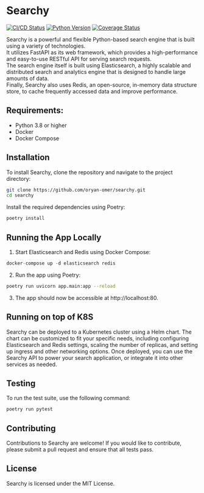 # Searchy

[![CI/CD Status](https://img.shields.io/github/workflow/status/oryan-omer/searchy/CI-CD?label=CI/CD&logo=github-actions&style=flat-square)](https://github.com/oryan-omer/searchy/actions)
[![Python Version](https://img.shields.io/badge/python-3.9-blue?logo=python&style=flat-square)](https://www.python.org/downloads/)
[![Coverage Status](https://img.shields.io/codecov/c/github/oryan-omer/searchy?logo=codecov&style=flat-square)](https://codecov.io/gh/oryan-omer/searchy)

Searchy is a powerful and flexible Python-based search engine that is built using a variety of technologies.   
It utilizes FastAPI as its web framework, which provides a high-performance and easy-to-use RESTful API for serving search requests.   
The search engine itself is built using Elasticsearch, a highly scalable and distributed search and analytics engine that is designed to handle large amounts of data.   
Finally, Searchy also uses Redis, an open-source, in-memory data structure store, to cache frequently accessed data and improve performance.


## Requirements:
- Python 3.8 or higher
- Docker
- Docker Compose

## Installation

To install Searchy, clone the repository and navigate to the project directory:

```bash
git clone https://github.com/oryan-omer/searchy.git
cd searchy
```

Install the required dependencies using Poetry:

```bash
poetry install
```

## Running the App Locally
1. Start Elasticsearch and Redis using Docker Compose:
```python
docker-compose up -d elasticsearch redis
```

2. Run the app using Poetry:
```bash
poetry run uvicorn app.main:app --reload
```

3. The app should now be accessible at http://localhost:80.

## Running on top of K8S
Searchy can be deployed to a Kubernetes cluster using a Helm chart. The chart can be customized to fit your specific needs, including configuring Elasticsearch and Redis settings, scaling the number of replicas, and setting up ingress and other networking options. Once deployed, you can use the Searchy API to power your search application, or integrate it into other services as needed.

## Testing
To run the test suite, use the following command:

```bash
poetry run pytest
```

## Contributing
Contributions to Searchy are welcome! If you would like to contribute, please submit a pull request and ensure that all tests pass.

## License
Searchy is licensed under the MIT License.